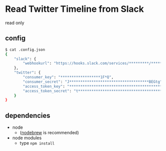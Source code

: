# Read Twitter Timeline from Slack

read only

## config

```bash
$ cat .config.json
{
    "slack": {
        "webhookurl": "https://hooks.slack.com/services/*********/*********/************************"
    },
    "twitter": {
        "consumer_key": "******************1F*Q",
        "consumer_secret": "J************************************BEGtg",
        "access_token_key": "************************************************FC",
        "access_token_secret": "t********************************************"
    }
}
```

## dependencies

- node
    - ([nodebrew](https://github.com/hokaccha/nodebrew) is recommended)
- node modules
    - type `npm install`
